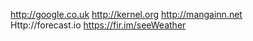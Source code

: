 http://google.co.uk http://kernel.org http://mangainn.net
 
Http://forecast.io https://fir.im/seeWeather
